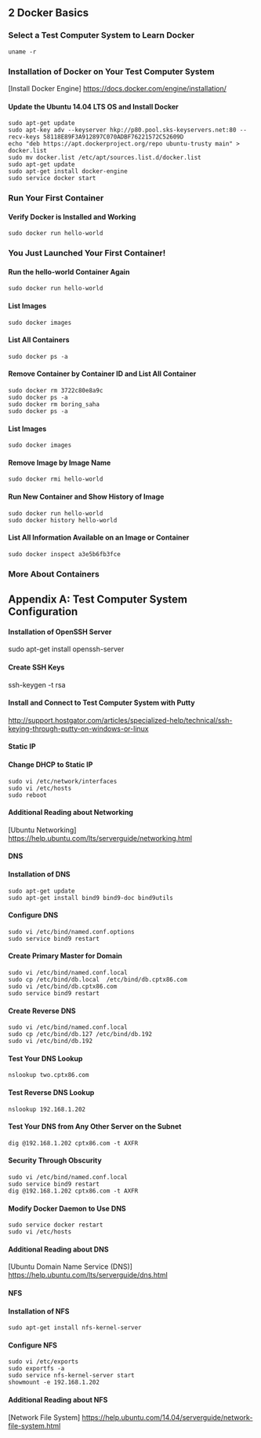 ## 2   Docker Basics
### Select a Test Computer System to Learn Docker
```uname -r```
### Installation of Docker on Your Test Computer System
[Install Docker Engine] https://docs.docker.com/engine/installation/
#### Update the Ubuntu 14.04 LTS OS and Install Docker
```
sudo apt-get update
sudo apt-key adv --keyserver hkp://p80.pool.sks-keyservers.net:80 --recv-keys 58118E89F3A912897C070ADBF76221572C52609D
echo "deb https://apt.dockerproject.org/repo ubuntu-trusty main" > docker.list
sudo mv docker.list /etc/apt/sources.list.d/docker.list
sudo apt-get update
sudo apt-get install docker-engine
sudo service docker start
```
### Run Your First Container
#### Verify Docker is Installed and Working
```sudo docker run hello-world```
### You Just Launched Your First Container!
#### Run the hello-world Container Again
```sudo docker run hello-world```
#### List Images
```sudo docker images```
#### List All Containers
```sudo docker ps -a```
#### Remove Container by Container ID and List All Container
```
sudo docker rm 3722c80e8a9c
sudo docker ps -a
sudo docker rm boring_saha
sudo docker ps -a
```
#### List Images
```sudo docker images```
#### Remove Image by Image Name
```sudo docker rmi hello-world```
#### Run New Container and Show History of Image
```
sudo docker run hello-world
sudo docker history hello-world
```
#### List All Information Available on an Image or Container
```sudo docker inspect a3e5b6fb3fce```
### More About Containers






## Appendix A: Test Computer System Configuration
#### Installation of OpenSSH Server
sudo apt-get install openssh-server
#### Create SSH Keys
ssh-keygen -t rsa
#### Install and Connect to Test Computer System with Putty
http://support.hostgator.com/articles/specialized-help/technical/ssh-keying-through-putty-on-windows-or-linux
#### Static IP
#### Change DHCP to Static IP
```
sudo vi /etc/network/interfaces
sudo vi /etc/hosts
sudo reboot
```
#### Additional Reading about Networking
[Ubuntu Networking] https://help.ubuntu.com/lts/serverguide/networking.html
#### DNS
#### Installation of DNS
```
sudo apt-get update
sudo apt-get install bind9 bind9-doc bind9utils
```
#### Configure DNS
```
sudo vi /etc/bind/named.conf.options
sudo service bind9 restart
```
#### Create Primary Master for Domain
```
sudo vi /etc/bind/named.conf.local
sudo cp /etc/bind/db.local  /etc/bind/db.cptx86.com
sudo vi /etc/bind/db.cptx86.com
sudo service bind9 restart
```
#### Create Reverse DNS
```
sudo vi /etc/bind/named.conf.local
sudo cp /etc/bind/db.127 /etc/bind/db.192
sudo vi /etc/bind/db.192
```
#### Test Your DNS Lookup
```nslookup two.cptx86.com```
#### Test Reverse DNS Lookup
```nslookup 192.168.1.202```
#### Test Your DNS from Any Other Server on the Subnet
```dig @192.168.1.202 cptx86.com -t AXFR```
#### Security Through Obscurity
```
sudo vi /etc/bind/named.conf.local
sudo service bind9 restart
dig @192.168.1.202 cptx86.com -t AXFR
```
#### Modify Docker Daemon to Use DNS
```
sudo service docker restart
sudo vi /etc/hosts
```
#### Additional Reading about DNS
[Ubuntu Domain Name Service (DNS)] https://help.ubuntu.com/lts/serverguide/dns.html
#### NFS
#### Installation of NFS
```sudo apt-get install nfs-kernel-server```
#### Configure NFS
```
sudo vi /etc/exports
sudo exportfs -a
sudo service nfs-kernel-server start
showmount -e 192.168.1.202
```
#### Additional Reading about NFS
[Network File System] https://help.ubuntu.com/14.04/serverguide/network-file-system.html



